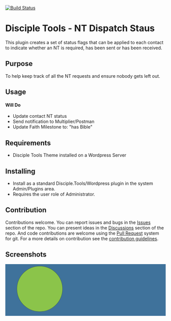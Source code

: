 [![Build Status](https://travis-ci.com/DiscipleTools/nt-postman.svg?branch=master)](https://travis-ci.com/DiscipleTools/nt-postman)

# Disciple Tools - NT Dispatch Staus

This plugin creates a set of status flags that can be applied to each contact to indicate whether an NT is required, has been sent or has been received.

## Purpose

To help keep track of all the NT requests and ensure nobody gets left out.

## Usage

#### Will Do

- Update contact NT status
- Send notification to Multiplier/Postman
- Update Faith Milestone to: "has Bible"

## Requirements

- Disciple Tools Theme installed on a Wordpress Server

## Installing

- Install as a standard Disciple.Tools/Wordpress plugin in the system Admin/Plugins area.
- Requires the user role of Administrator.

## Contribution

Contributions welcome. You can report issues and bugs in the
[Issues](https://github.com/DiscipleTools/nt-postman/issues) section of the repo. You can present ideas
in the [Discussions](https://github.com/DiscipleTools/nt-postman/discussions) section of the repo. And
code contributions are welcome using the [Pull Request](https://github.com/DiscipleTools/nt-postman/pulls)
system for git. For a more details on contribution see the
[contribution guidelines](https://github.com/DiscipleTools/nt-postman/blob/master/CONTRIBUTING.md).


## Screenshots

![screenshot](documentation/community/starter-banners/banner-blue-green.png)

